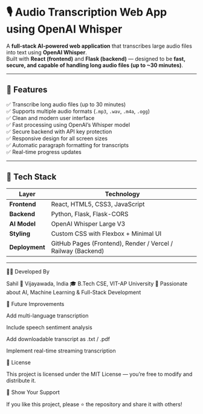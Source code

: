 # 🎙️ Audio Transcription Web App using OpenAI Whisper

A **full-stack AI-powered web application** that transcribes large audio files into text using **OpenAI Whisper**.  
Built with **React (frontend)** and **Flask (backend)** — designed to be **fast, secure, and capable of handling long audio files (up to ~30 minutes)**.

---

## 🚀 Features

✅ Transcribe long audio files (up to 30 minutes)  
✅ Supports multiple audio formats (`.mp3`, `.wav`, `.m4a`, `.ogg`)  
✅ Clean and modern user interface  
✅ Fast processing using OpenAI’s Whisper model  
✅ Secure backend with API key protection  
✅ Responsive design for all screen sizes  
✅ Automatic paragraph formatting for transcripts  
✅ Real-time progress updates  

---

## 🧠 Tech Stack

| Layer          | Technology |
|----------------|----------------------|
| **Frontend**   | React, HTML5, CSS3, JavaScript |
| **Backend**    | Python, Flask, Flask-CORS |
| **AI Model**   | OpenAI Whisper Large V3 |
| **Styling**    | Custom CSS with Flexbox + Minimal UI |
| **Deployment** | GitHub Pages (Frontend), Render / Vercel / Railway (Backend) |

---


🧑‍💻 Developed By

Sahil
📍 Vijayawada, India
🎓 B.Tech CSE, VIT-AP University
💬 Passionate about AI, Machine Learning & Full-Stack Development

🧰 Future Improvements

Add multi-language transcription

Include speech sentiment analysis

Add downloadable transcript as .txt / .pdf

Implement real-time streaming transcription

📜 License

This project is licensed under the MIT License — you’re free to modify and distribute it.

🌟 Show Your Support

If you like this project, please ⭐ the repository and share it with others!
